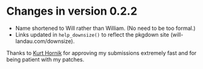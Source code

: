 # Changes in version 0.2.2

- Name shortened to Will rather than William. (No need to be too formal.)
- Links updated in `help_downsize()` to reflect the pkgdown site (will-landau.com/downsize).

Thanks to [Kurt Hornik](http://statmath.wu-wien.ac.at/~hornik/software.html) for approving my submissions extremely fast and for being patient with my patches.
